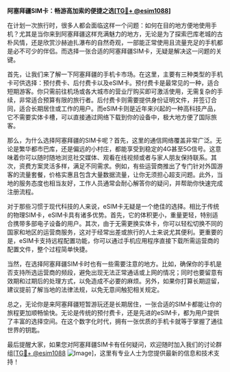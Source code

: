 **阿塞拜疆SIM卡：畅游高加索的便捷之选[[TG💪+ @esim1088](https://t.me/s/esim1088)]**

在计划一次旅行时，很多人都会面临这样一个问题：如何在目的地方便地使用手机？尤其是当你来到阿塞拜疆这样充满魅力的地方，无论是为了探索巴库老城的古朴风情，还是欣赏沙赫迪扎瀑布的自然奇观，一部能正常使用且流量充足的手机都是必不可少的伴侣。而选择一张合适的阿塞拜疆SIM卡，无疑是解决这一问题的关键。

首先，让我们来了解一下阿塞拜疆的手机卡市场。在这里，主要有三种类型的手机卡可供选择：预付费卡、后付费卡以及eSIM卡。预付费卡是最常见的一种，适合短期游客。你只需前往机场或各大城市的营业厅购买即可激活使用，无需复杂的手续，非常适合预算有限的旅行者。后付费卡则需要提供身份证明文件，并签订合同，适合长期居住或工作的用户。而eSIM卡则是近年来兴起的一种高科技产品，它不需要实体卡槽，可以直接通过网络下载到你的设备中，极大地方便了国际旅客。

那么，为什么选择阿塞拜疆的SIM卡呢？首先，这里的通信网络覆盖非常广泛。无论是繁华都市巴库，还是偏远的小村庄，都能享受到稳定的4G甚至5G信号。这意味着你可以随时随地浏览社交媒体、观看在线视频或者与家人朋友保持联系。其次，资费方案灵活多样，满足不同需求。例如，有些运营商推出了专门针对外国游客的流量套餐，价格实惠且包含大量数据流量，让你无须担心超支问题。此外，当地的服务态度也相当友好，工作人员通常会耐心解答你的疑问，并帮助你快速完成注册流程。

对于那些习惯于现代科技的人来说，eSIM卡无疑是一个绝佳的选择。相比于传统的物理SIM卡，eSIM卡具有诸多优势。首先，它的体积更小，重量更轻，特别适合携带多部电子设备的用户。其次，由于无需更换实体卡，你可以轻松切换不同的国家和地区的运营商服务，这对于经常出差或旅行的人士来说尤其便利。更重要的是，eSIM卡支持远程配置功能，你可以通过手机应用程序直接下载所需运营商的配置文件，整个过程简单快捷。

当然，在选择阿塞拜疆SIM卡时也有一些需要注意的地方。比如，确保你的手机是否支持所选运营商的频段，避免出现无法正常通话或上网的情况；同时也要留意有效期和过期后的处理方式，以免造成不必要的麻烦。另外，如果你打算长期逗留，建议提前了解当地的法律法规，以免无意间触犯相关规定。

总之，无论你是来阿塞拜疆短暂游玩还是长期居住，一张合适的SIM卡都能让你的旅程更加顺畅愉快。无论是传统的预付费卡，还是先进的eSIM卡，都为用户提供了丰富的选择空间。在这个数字化时代，拥有一张优质的手机卡就等于掌握了通往世界的钥匙。

最后提醒大家，如果您对阿塞拜疆SIM卡有任何疑问，欢迎随时加入我们的讨论群组[[TG💪+ @esim1088](https://t.me/s/esim1088) ![Image](https://i.postimg.cc/4NQfJmqS/Snipaste-2025-05-13-00-14-12.png)]，这里有专业人士为您提供最新的信息和技术支持！